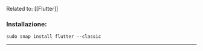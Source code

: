Related to: [[Flutter]]

### Installazione:
```console
sudo snap install flutter --classic
```

---------------------------------------------------------------